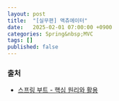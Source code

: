 ```yaml
---
layout: post
title:  "[실무편] 액츄에이터"
date:   2025-02-01 07:00:00 +0900
categories: Spring&nbsp;MVC
tags: []
published: false
---
```


### 출처

- [스프링 부트 - 핵심 원리와 활용](https://www.inflearn.com/course/%EC%8A%A4%ED%94%84%EB%A7%81%EB%B6%80%ED%8A%B8-%ED%95%B5%EC%8B%AC%EC%9B%90%EB%A6%AC-%ED%99%9C%EC%9A%A9)